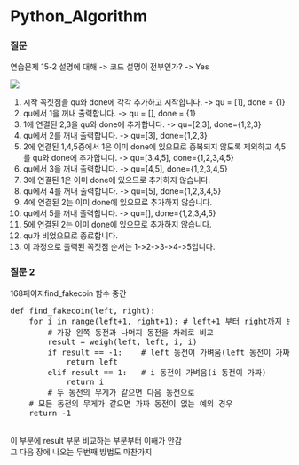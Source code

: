 # Python_Algorithm
<h3>질문</h3>
<p> 연습문제 15-2 설명에 대해 -> 코드 설명이 전부인가? -> Yes </p>
<img src="https://user-images.githubusercontent.com/59468442/105175209-f4fdd600-5b66-11eb-8efe-a4a594bb7789.png" />
<p>
<ol>
    <li>시작 꼭짓점을 qu와 done에 각각 추가하고 시작합니다. -> qu = [1], done = {1}</li>
    <li>qu에서 1을 꺼내 출력합니다. -> qu = [], done = {1}</li>
    <li>1에 연결된 2,3을 qu와 done에 추가합니다. -> qu=[2,3], done={1,2,3}</li>
    <li>qu에서 2를 꺼내 출력합니다. -> qu=[3], done={1,2,3}</li>
    <li>2에 연결된 1,4,5중에서 1은 이미 done에 있으므로 중복되지 않도록 제외하고 4,5를 qu와 done에 추가합니다. -> qu=[3,4,5], done={1,2,3,4,5}</li>
    <li>qu에서 3을 꺼내 출력합니다. -> qu=[4,5], done={1,2,3,4,5}</li>
    <li>3에 연결된 1은 이미 done에 있으므로 추가하지 않습니다.</li>
    <li>qu에서 4를 꺼내 출력합니다. -> qu=[5], done={1,2,3,4,5}</li>
    <li>4에 연결된 2는 이미 done에 있으므로 추가하지 않습니다.</li>
    <li>qu에서 5를 꺼내 출력합니다. -> qu=[], done={1,2,3,4,5}</li>
    <li>5에 연결된 2는 이미 done에 있으므로 추가하지 않습니다.</li>
    <li>qu가 비었으므로 종료합니다.</li>
    <li>이 과정으로 출력된 꼭짓점 순서는 1->2->3->4->5입니다.</li>
</ol>
</p>

<h3> 질문 2 </h3>
168페이지find_fakecoin 함수 중간
<pre>
def find_fakecoin(left, right):
    for i in range(left+1, right+1): # left+1 부터 right까지 반복
        # 가장 왼쪽 동전과 나머지 동전을 차례로 비교
        result = weigh(left, left, i, i)
        if result == -1:    # left 동전이 가벼움(left 동전이 가짜)
            return left
        elif result == 1:   # i 동전이 가벼움(i 동전이 가짜)
            return i
        # 두 동전의 무게가 같으면 다음 동전으로
    # 모든 동전의 무게가 같으면 가짜 동전이 없는 예외 경우
    return -1
</pre>
<br />
이 부분에 result 부분 비교하는 부분부터 이해가 안감 <br/>
그 다음 장에 나오는 두번째 방법도 마찬가지
